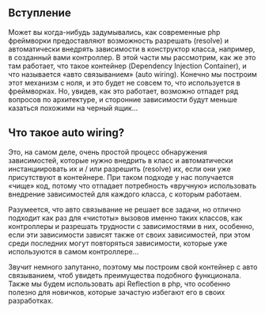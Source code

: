 ## Вступление
Может вы когда-нибудь задумывались, как современные php фреймворки предоставляют возможность разрешать (resolve) и автоматически внедрять зависимости в конструктор класса, например, в созданный вами контроллер. В этой части мы рассмотрим, как же это там работает, что такое контейнер (Dependency Injection Container), и что называется «авто связыванием» (auto wiring). Конечно мы построим этот механизм с ноля, и это будет не совсем то, что используется в фреймворках. Но, увидев, как это работает, возможно отпадет ряд вопросов по архитектуре, и сторонние зависимости будут меньше казаться похожими на черный ящик… 
## Что такое auto wiring?
<p>Это, на самом деле, очень простой процесс обнаружения зависимостей,
которые нужно внедрить в класс и автоматически инстанциировать их и / или разрешить (resolve)
их, если они уже присутствуют в контейнере. При таком подходе у нас получается «чище» код,
потому что отпадает потребность «вручную» использовать внедрение зависимостей для каждого класса,
с которым работаем.</p>

Разумеется, что авто связывание не решает все задачи, но отлично подходит как раз для «чистоты» вызовов именно таких классов, как контроллеры и разрешать трудности с зависимостями в них, особенно, если эти зависимости зависят также от своих зависимостей, при этом среди последних могут повторяться зависимости, которые уже используются в самом контроллере…

Звучит немного запутанно, поэтому мы построим свой контейнер с авто связыванием, чтоб увидеть преимущества подобного функционала. Также мы будем использовать api Reflection в php, что особенно полезно для новичков, которые зачастую избегают его в своих разработках.

